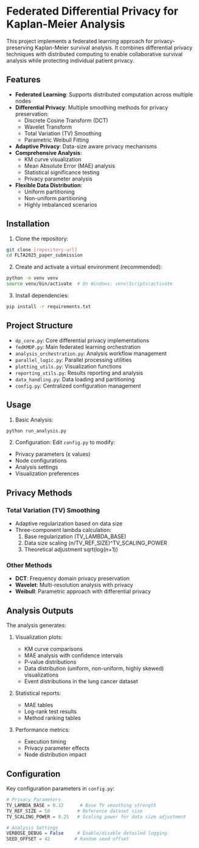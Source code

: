 # Federated Differential Privacy for Kaplan-Meier Analysis

This project implements a federated learning approach for privacy-preserving Kaplan-Meier survival analysis. It combines differential privacy techniques with distributed computing to enable collaborative survival analysis while protecting individual patient privacy.

## Features

- **Federated Learning**: Supports distributed computation across multiple nodes
- **Differential Privacy**: Multiple smoothing methods for privacy preservation:
  - Discrete Cosine Transform (DCT)
  - Wavelet Transform
  - Total Variation (TV) Smoothing
  - Parametric Weibull Fitting
- **Adaptive Privacy**: Data-size aware privacy mechanisms
- **Comprehensive Analysis**:
  - KM curve visualization
  - Mean Absolute Error (MAE) analysis
  - Statistical significance testing
  - Privacy parameter analysis
- **Flexible Data Distribution**:
  - Uniform partitioning
  - Non-uniform partitioning
  - Highly imbalanced scenarios

## Installation

1. Clone the repository:
```bash
git clone [repository-url]
cd FLTA2025_paper_submission
```

2. Create and activate a virtual environment (recommended):
```bash
python -m venv venv
source venv/bin/activate  # On Windows: venv\Scripts\activate
```

3. Install dependencies:
```bash
pip install -r requirements.txt
```

## Project Structure

- `dp_core.py`: Core differential privacy implementations
- `fedKMDP.py`: Main federated learning orchestration
- `analysis_orchestration.py`: Analysis workflow management
- `parallel_logic.py`: Parallel processing utilities
- `plotting_utils.py`: Visualization functions
- `reporting_utils.py`: Results reporting and analysis
- `data_handling.py`: Data loading and partitioning
- `config.py`: Centralized configuration management

## Usage

1. Basic Analysis:
```python
python run_analysis.py
```

2. Configuration:
Edit `config.py` to modify:
- Privacy parameters (ε values)
- Node configurations
- Analysis settings
- Visualization preferences

## Privacy Methods

### Total Variation (TV) Smoothing
- Adaptive regularization based on data size
- Three-component lambda calculation:
  1. Base regularization (TV_LAMBDA_BASE)
  2. Data size scaling (n/TV_REF_SIZE)^TV_SCALING_POWER
  3. Theoretical adjustment sqrt(log(n+1))

### Other Methods
- **DCT**: Frequency domain privacy preservation
- **Wavelet**: Multi-resolution analysis with privacy
- **Weibull**: Parametric approach with differential privacy

## Analysis Outputs

The analysis generates:
1. Visualization plots:
   - KM curve comparisons
   - MAE analysis with confidence intervals
   - P-value distributions
   - Data distribution (uniform, non-uniform, highly skewed) visualizations
   - Event distributions in the lung cancer dataset 

2. Statistical reports:
   - MAE tables
   - Log-rank test results
   - Method ranking tables

3. Performance metrics:
   - Execution timing
   - Privacy parameter effects
   - Node distribution impact

## Configuration

Key configuration parameters in `config.py`:

```python
# Privacy Parameters
TV_LAMBDA_BASE = 0.12      # Base TV smoothing strength
TV_REF_SIZE = 50          # Reference dataset size
TV_SCALING_POWER = 0.25   # Scaling power for data size adjustment

# Analysis Settings
VERBOSE_DEBUG = False     # Enable/disable detailed logging
SEED_OFFSET = 42         # Random seed offset
```
